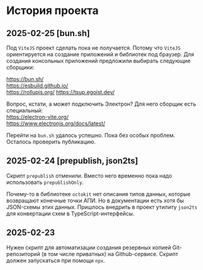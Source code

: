 История проекта
===============

2025-02-25 [bun.sh]
-------------------

Под `ViteJS` проект сделать пока не получается. Потому что `ViteJS` ориентируется на создание приложений
и библиотек под браузер. Для создания консольных приложений предложили выбирать следующие сборщики:

https://bun.sh/  
https://esbuild.github.io/  
https://rollupjs.org/
https://tsup.egoist.dev/

Вопрос, кстати, а может подключить Электрон? Для него сборщик есть специальный:  
https://electron-vite.org/  
https://www.electronjs.org/docs/latest/  

Перейти на `bun.sh` удалось успешно. Пока без особых проблем. Осталось проверить публикацию.

2025-02-24 [prepublish, json2ts]
--------------------------------

Скрипт `prepublish` отменили. Вместо него временно пока надо использовать `prepublishOnly`.

Почему-то в библиотеке `octokit` нет описания типов данных, которые возвращают конечные точки АПИ.
Но в документации есть хотя бы JSON-схемы этих данных. Пришлось внедрить в проект утилиту `json2ts`
для конвертации схем в TypeScript-интерфейсы.

2025-02-23
----------

Нужен скрипт для автоматизации создания резервных копией Git-репозиторий (в том числе приватных) 
на Github-сервисе. Скрипт должен запускаться при помощи `npx`.
